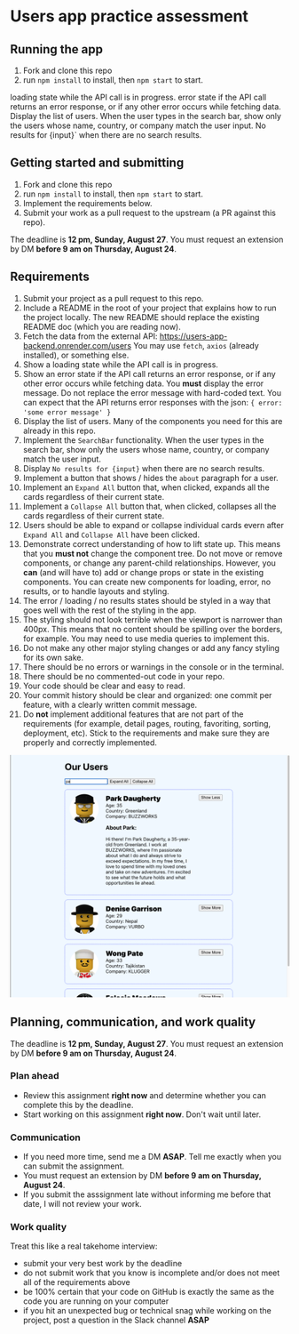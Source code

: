 # Users app practice assessment
## Running the app
1. Fork and clone this repo
2. run `npm install` to install, then `npm start` to start.

loading state while the API call is in progress.
error state if the API call returns an error response, or if any other error occurs while fetching data.
Display the list of users.
When the user types in the search bar, show only the users whose name, country, or company match the user input.
No results for {input}` when there are no search results.

## Getting started and submitting
1. Fork and clone this repo
1. run `npm install` to install, then `npm start` to start.
1. Implement the requirements below.
1. Submit your work as a pull request to the upstream (a PR against this repo).

The deadline is **12 pm, Sunday, August 27**.
You must request an extension by DM **before 9 am on Thursday, August 24**.

## Requirements
1. Submit your project as a pull request to this repo.
1. Include a README in the root of your project that explains how to run the project locally. The new README should replace the existing README doc (which you are reading now).
1. Fetch the data from the external API: https://users-app-backend.onrender.com/users You may use `fetch`, `axios` (already installed), or something else.
1. Show a loading state while the API call is in progress.
1. Show an error state if the API call returns an error response, or if any other error occurs while fetching data. You **must** display the error message. Do not replace the error message with hard-coded text.
You can expect that the API returns error responses with the json: `{ error: 'some error message' }`
1. Display the list of users. Many of the components you need for this are already in this repo.
1. Implement the `SearchBar` functionality. When the user types in the search bar, show only the users whose name, country, or company match the user input.
1. Display `No results for {input}` when there are no search results.
1. Implement a button that shows / hides the `about` paragraph for a user.
1. Implement an `Expand All` button that, when clicked, expands all the cards regardless of their current state.
1. Implement a `Collapse All` button that, when clicked, collapses all the cards regardless of their current state.
1. Users should be able to expand or collapse individual cards evern after `Expand All` and `Collapse All` have been clicked.
1. Demonstrate correct understanding of how to lift state up. This means that you **must not** change the component tree. Do not move or remove components, or change any parent-child relationships. However, you **can** (and will have to) add or change props or state in the existing components. You can create new components for loading, error, no results, or to handle layouts and styling.
1. The error / loading / no results states should be styled in a way that goes well with the rest of the styling in the app.
1. The styling should not look terrible when the viewport is narrower than 400px. This means that no content should be spilling over the borders, for example. You may need to use media queries to implement this.
1. Do not make any other major styling changes or add any fancy styling for its own sake.
1. There should be no errors or warnings in the console or in the terminal.
1. There should be no commented-out code in your repo.
1. Your code should be clear and easy to read.
1. Your commit history should be clear and organized: one commit per feature, with a clearly written commit message.
1. Do **not** implement additional features that are not part of the requirements (for example, detail pages, routing, favoriting, sorting, deployment, etc). Stick to the requirements and make sure they are properly and correctly implemented.

![finished app for reference](./users-app-completed.png)

## Planning, communication, and work quality
The deadline is **12 pm, Sunday, August 27**.
You must request an extension by DM **before 9 am on Thursday, August 24**.

### Plan ahead
- Review this assignment **right now** and determine whether you can complete this by the deadline.
- Start working on this assignment **right now**. Don't wait until later.

### Communication
- If you need more time, send me a DM **ASAP**. Tell me exactly when you can submit the assignment.
- You must request an extension by DM **before 9 am on Thursday, August 24**.
- If you submit the asssignment late without informing me before that date, I will not review your work.

### Work quality
Treat this like a real takehome interview:
- submit your very best work by the deadline
- do not submit work that you know is incomplete and/or does not meet all of the requirements above
- be 100% certain that your code on GitHub is exactly the same as the code you are running on your computer
- if you hit an unexpected bug or technical snag while working on the project, post a question in the Slack channel **ASAP**

